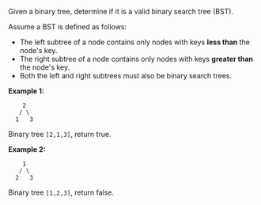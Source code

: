 Given a binary tree, determine if it is a valid binary search tree (BST).

Assume a BST is defined as follows:

 - The left subtree of a node contains only nodes with keys **less than** the node's key.
 - The right subtree of a node contains only nodes with keys **greater than** the node's key.
 - Both the left and right subtrees must also be binary search trees.

**Example 1:**
```
    2
   / \
  1   3
```
Binary tree `[2,1,3]`, return true.

**Example 2:**
```
    1
   / \
  2   3
```
Binary tree `[1,2,3]`, return false.
